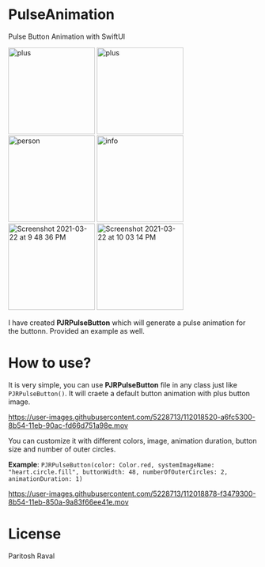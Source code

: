 # PulseAnimation
Pulse Button Animation with SwiftUI

<img width="175" alt="plus" src="https://user-images.githubusercontent.com/5228713/112019435-6fda7180-8b55-11eb-97ed-acefc02a2394.png"> <img width="175" alt="plus" src="https://user-images.githubusercontent.com/5228713/112019401-66e9a000-8b55-11eb-98d9-6383b77774a6.png"> <img width="175" alt="person" src="https://user-images.githubusercontent.com/5228713/112023956-bc27b080-8b59-11eb-880b-4f344a33e120.png"> <img width="175" alt="info" src="https://user-images.githubusercontent.com/5228713/112024064-d3669e00-8b59-11eb-8923-882f76605a07.png"> <img width="175" alt="Screenshot 2021-03-22 at 9 48 36 PM" src="https://user-images.githubusercontent.com/5228713/112024205-f6914d80-8b59-11eb-8027-d9bf8a54d5fe.png"> <img width="175" alt="Screenshot 2021-03-22 at 10 03 14 PM" src="https://user-images.githubusercontent.com/5228713/112024701-77504980-8b5a-11eb-93f0-c5c0910ab7c8.png">








I have created **PJRPulseButton** which will generate a pulse animation for the buttonn. Provided an example as well.


# How to use?

It is very simple, you can use **PJRPulseButton** file in any class just like `PJRPulseButton()`. It will craete a default button animation with plus button image.


https://user-images.githubusercontent.com/5228713/112018520-a6fc5300-8b54-11eb-90ac-fd66d751a98e.mov



You can customize it with different colors, image, animation duration, button size and number of outer circles.

**Example**: `PJRPulseButton(color: Color.red, systemImageName: "heart.circle.fill", buttonWidth: 48, numberOfOuterCircles: 2, animationDuration: 1)`



https://user-images.githubusercontent.com/5228713/112018878-f3479300-8b54-11eb-850a-9a83f66ee41e.mov



License
=====================
Paritosh Raval
